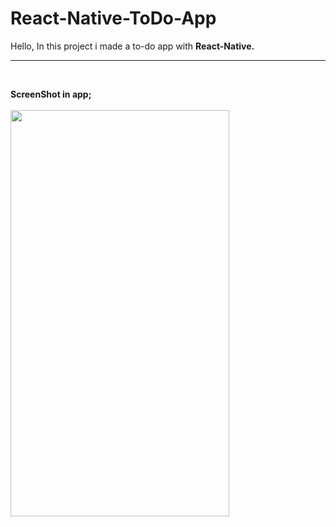 # React-Native-ToDo-App
Hello, In this project i made a to-do app with <b>React-Native.</b>
<hr>
<br>

<b>ScreenShot in app;</b><br>
<br>
<img src="https://user-images.githubusercontent.com/99321522/215694224-bc2c2c49-b469-4656-a5e0-901a9f93a789.png" width="350" height="650" />

